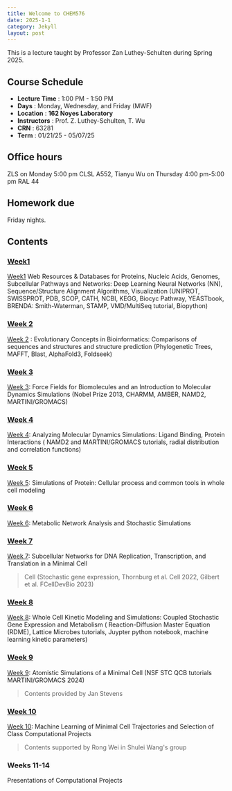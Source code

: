 ```yaml
---
title: Welcome to CHEM576
date: 2025-1-1
category: Jekyll
layout: post
---
```

This is a lecture taught by Professor Zan Luthey-Schulten during Spring 2025.

## **Course Schedule**

* **Lecture Time** : 1:00 PM - 1:50 PM
* **Days** : Monday, Wednesday, and Friday (MWF)
* **Location** : **162 Noyes Laboratory**
* **Instructors** : Prof. Z. Luthey-Schulten, T. Wu
* **CRN** : 63281
* **Term** : 01/21/25 - 05/07/25
## Office hours
ZLS on Monday 5:00 pm CLSL A552, 
Tianyu Wu on Thursday 4:00 pm-5:00 pm RAL 44
## Homework due
Friday nights. 

## Contents

### [Week1](https://forxhunter.github.io/CHEM576/jekyll/2025-01-01-week1.html)

[Week1](https://forxhunter.github.io/CHEM576/jekyll/2025-01-01-week1.html)  Web Resources & Databases for Proteins, Nucleic Acids, Genomes, Subcellular Pathways
and Networks: Deep Learning Neural Networks (NN), Sequence/Structure Alignment
Algorithms, Visualization (UNIPROT, SWISSPROT, PDB, SCOP, CATH, NCBI, KEGG, Biocyc Pathway,
YEASTbook, BRENDA: Smith-Waterman, STAMP, VMD/MultiSeq tutorial, Biopython)

### [Week 2](https://forxhunter.github.io/CHEM576/jekyll/2025-01-02-week2.html)

[Week 2](https://forxhunter.github.io/CHEM576/jekyll/2025-01-02-week2.html) : Evolutionary Concepts in Bioinformatics: Comparisons of sequences and structures and
structure prediction (Phylogenetic Trees, MAFFT, Blast, AlphaFold3, Foldseek)

### [Week 3](https://forxhunter.github.io/CHEM576/jekyll/2025-01-02-week3.html)

[Week 3](./subsections/week3.md): Force Fields for Biomolecules and an Introduction to Molecular Dynamics Simulations
(Nobel Prize 2013, CHARMM, AMBER, NAMD2, MARTINI/GROMACS)

### [Week 4](./subsections/week4.md)

[Week 4](./subsections/week4.md): Analyzing Molecular Dynamics Simulations: Ligand Binding, Protein Interactions
( NAMD2 and MARTINI/GROMACS tutorials, radial distribution and correlation functions)

### [Week 5](./subsections/week5.md)

[Week 5](./subsections/week5.md): Simulations of Protein: Cellular process and common tools in whole cell modeling

### [Week 6](./subsections/week6.md)

[Week 6](./subsections/week6.md): Metabolic Network Analysis and Stochastic Simulations

### [Week 7](./subsections/week7.md)

[Week 7](./subsections/week7.md): Subcellular Networks for DNA Replication, Transcription, and Translation in a Minimal Cell

> Cell (Stochastic gene expression, Thornburg et al. Cell 2022, Gilbert et al. FCellDevBio 2023)

### [Week 8](./subsections/week8.md)

[Week 8](./subsections/week8.md): Whole Cell Kinetic Modeling and Simulations: Coupled Stochastic Gene Expression and
Metabolism ( Reaction-Diffusion Master Equation (RDME), Lattice Microbes tutorials, Juypter
python notebook, machine learning kinetic parameters)

### [Week 9](./subsections/week9.md)

[Week 9](./subsections/week9.md): Atomistic Simulations of a Minimal Cell (NSF STC QCB tutorials MARTINI/GROMACS
2024)

> Contents provided by Jan Stevens

### [Week 10](./subsections/week10.md)

[Week 10](./subsections/week10.md): Machine Learning of Minimal Cell Trajectories and Selection of Class Computational
Projects

> Contents supported by Rong Wei in Shulei Wang's group

### Weeks 11-14

Presentations of Computational Projects
